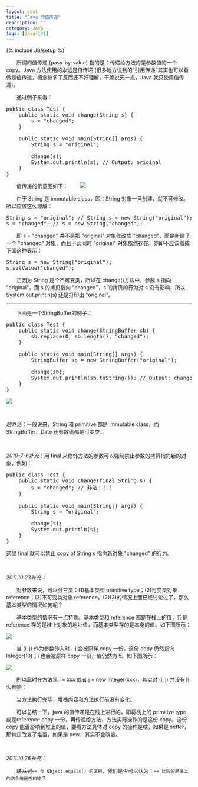 ```yaml
---
layout: post
title: "Java 的值传递"
description: ""
category: Java
tags: [Java-101]
---
```

{% include JB/setup %}

　　所谓的值传递 (pass-by-value) 指的是：传递给方法的是参数值的一个 copy。Java 方法使用的永远是值传递 (很多地方说到的“引用传递”其实也可以看做是值传递，概念搞多了反而还不好理解，干脆说死一点，Java 就只使用值传递)。  

　　通过例子来看：

<pre class="prettyprint linenums">
public class Test {  
	public static void change(String s) {  
		s = "changed";  
	}  
	  
	public static void main(String[] args) {  
		String s = "original";  
		  
		change(s);  
		System.out.println(s); // Output: original  
	}  
}
</pre>

　　值传递的示意图如下：
　　![](https://t7slng.bn1304.livefilestore.com/y2pPjUFFDM2GBAkNZP3obdL0cxcObiSclcwSV4VWenY2s1cV5oRFXTQJj-u4_MAWnzrvrkLIPJzlrpAj5TT0IcU6a7IOFz22Uc79UgVdmn2zp0/1.png)


　　由于 String 是 immutable class，即：String 对象一旦创建，就不可修改。所以应该这么理解：

<pre class="prettyprint linenums">
String s = "original"; // String s = new String("original");
s = "changed"; // s = new String("changed");
</pre>

　　即 s = "changed" 并不是把 "original" 对象修改成 "changed"，而是新建了一个 "changed" 对象，而且于此同时 "original" 对象依然存在。亦即不应该看成下面这种表示：

<pre class="prettyprint linenums">
String s = new String("original");  
s.setValue("changed");  
</pre>

　　正因为 String 是个不可变类，所以在 change()方法中，参数 s 指向 "original"，而 s 的拷贝指向 "changed"，s 的拷贝的行为对 s 没有影响，所以 System.out.println(s) 还是打印出 "original"。

---

　　下面是一个StringBuffer的例子：

<pre class="prettyprint linenums">
public class Test {   
	public static void change(StringBuffer sb) {  
		sb.replace(0, sb.length(), "changed");  
	}  
	  
	public static void main(String[] args) {  
		StringBuffer sb = new StringBuffer("original");  
		  
		change(sb);  
		System.out.println(sb.toString()); // Output: changed  
	}  
} 
</pre>

![](https://hec1wq.bn1303.livefilestore.com/y2p6ZBcjv_rei2CCCfQNYu7bw85aVURnuxF8PPZfKeGK_BNe6b5J5zw9b-OJRTFYqDLOXnTrUqf4CCfZXNpb0aQmhPV2Y6RYxFLW-O73UTa4Ow/2.png?psid=1)

<br/>

_题外话_：一般说来，String 和 primitive 都是 immutable class，而 StringBuffer、Date 还有数组都是可变类。

<br/>

_2010-7-6补充_：用 final 来修饰方法的参数可以强制禁止参数的拷贝指向新的对象，例如：

<pre class="prettyprint linenums">
public class Test {  
	public static void change(final String s) {  
		s = "changed"; // 非法！！！  
	}  
	  
	public static void main(String[] args) {  
		String s = "original";  
		  
		change(s);  
		System.out.println(s);   
	}  
}
</pre>

这里 final 就可以禁止 copy of String s 指向新对象 "changed" 的行为。  

<br/>

_2011.10.23补充：_

　　对参数来说，可以分三类：(1)基本类型 primitive type；(2)可变类对象 reference；(3)不可变类对象 reference。(2)(3)的情况上面已经讨论过了，那么基本类型的情况如何呢？

　　基本类型的情况有一点特殊。基本类型和 reference 都是在栈上的值，只是 reference 存的是堆上对象的地址值，而基本类型存的是本身的值。如下图所示：

![](https://t7tbhw.bn1303.livefilestore.com/y2pAoCVZHcmBCj3Bkkl4bbxdguLdaZaX3dfHeZ3M6NcTrfgGh-CPC2ujnBt5jn20AK4ypRcqeoIms223TgfNLtvzdEQuOWsf1wcwUOwTh3OH5E/3.png?psid=1)

　　当 (i, j) 作为参数传入时，j 会被原样 copy 一份，这份 copy 仍然指向 Integer(10)；i 也会被原样 copy 一份，值仍然为 5。如下图所示：

![](https://hec1wq.bn1304.livefilestore.com/y2pwWGugzZOy0PCKjqUJbTnslFuIEYLjxBqHQGEztvXpNbDU10B3ngiNzyk0IDO8W_VWHCwdDrik5saHpMma_a4fIbDiZ4q0ChWIHZmJcCytSs/4.png?psid=1)

　　所以此时在方法里 i = xxx 或者 j = new Integer(xxx)，其实对 (i, j) 并没有什么影响：

　　当方法执行完毕，堆栈内容和方法执行前没有变化。

　　可以总结一下，java 的值传递是在栈上进行的，即将栈上的 primitive type 或是reference copy 一份，再传递给方法，方法实际操作的是这份 copy。这份 copy 能否影响到堆上的值，要看方法具体对 copy 的操作是啥，如果是 setter，那肯定改变了堆置，如果是 new，其实不会改变。  

<br/>

_2011.10.26补充：_

　　联系到`== 与 Object.equals() 的区别`，我们是否可以认为：`== 比较的是栈上的两个值是否相等`？